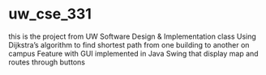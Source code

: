 # uw_cse_331
this is the project from UW Software Design & Implementation class
Using Dijkstra’s algorithm to find shortest path from one building to another on campus
Feature with GUI implemented in Java Swing that display map and routes through buttons
